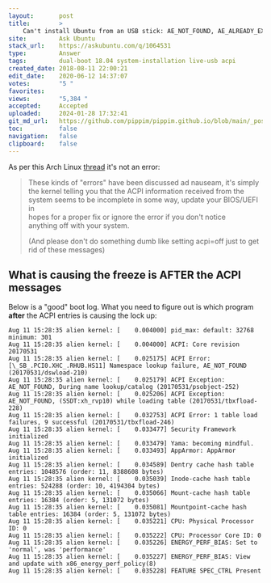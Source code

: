 ```yaml
---
layout:       post
title:        >
    Can't install Ubuntu from an USB stick: AE_NOT_FOUND, AE_ALREADY_EXISTS
site:         Ask Ubuntu
stack_url:    https://askubuntu.com/q/1064531
type:         Answer
tags:         dual-boot 18.04 system-installation live-usb acpi
created_date: 2018-08-11 22:00:21
edit_date:    2020-06-12 14:37:07
votes:        "5 "
favorites:    
views:        "5,384 "
accepted:     Accepted
uploaded:     2024-01-28 17:32:41
git_md_url:   https://github.com/pippim/pippim.github.io/blob/main/_posts/2018/2018-08-11-Can_t-install-Ubuntu-from-an-USB-stick_-AE_NOT_FOUND_-AE_ALREADY_EXISTS.md
toc:          false
navigation:   false
clipboard:    false
---
```


As per this Arch Linux [thread][1] it's not an error:

> These kinds of "errors" have been discussed ad nauseam, it's simply  
> the kernel telling you that the ACPI information received from the  
> system seems to be incomplete in some way, update your BIOS/UEFI in  
> hopes for a proper fix or ignore the error if you don't notice  
> anything off with your system.  
>   
> (And please don't do something dumb like setting acpi=off just to get  
> rid of these messages)  

## What is causing the freeze is AFTER the ACPI messages

Below is a "good" boot log. What you need to figure out is which program **after** the ACPI entries is causing the lock up:

``` 
Aug 11 15:28:35 alien kernel: [    0.004000] pid_max: default: 32768 minimum: 301
Aug 11 15:28:35 alien kernel: [    0.004000] ACPI: Core revision 20170531
Aug 11 15:28:35 alien kernel: [    0.025175] ACPI Error: [\_SB_.PCI0.XHC_.RHUB.HS11] Namespace lookup failure, AE_NOT_FOUND (20170531/dswload-210)
Aug 11 15:28:35 alien kernel: [    0.025179] ACPI Exception: AE_NOT_FOUND, During name lookup/catalog (20170531/psobject-252)
Aug 11 15:28:35 alien kernel: [    0.025206] ACPI Exception: AE_NOT_FOUND, (SSDT:xh_rvp10) while loading table (20170531/tbxfload-228)
Aug 11 15:28:35 alien kernel: [    0.032753] ACPI Error: 1 table load failures, 9 successful (20170531/tbxfload-246)
Aug 11 15:28:35 alien kernel: [    0.033477] Security Framework initialized
Aug 11 15:28:35 alien kernel: [    0.033479] Yama: becoming mindful.
Aug 11 15:28:35 alien kernel: [    0.033493] AppArmor: AppArmor initialized
Aug 11 15:28:35 alien kernel: [    0.034589] Dentry cache hash table entries: 1048576 (order: 11, 8388608 bytes)
Aug 11 15:28:35 alien kernel: [    0.035039] Inode-cache hash table entries: 524288 (order: 10, 4194304 bytes)
Aug 11 15:28:35 alien kernel: [    0.035066] Mount-cache hash table entries: 16384 (order: 5, 131072 bytes)
Aug 11 15:28:35 alien kernel: [    0.035081] Mountpoint-cache hash table entries: 16384 (order: 5, 131072 bytes)
Aug 11 15:28:35 alien kernel: [    0.035221] CPU: Physical Processor ID: 0
Aug 11 15:28:35 alien kernel: [    0.035222] CPU: Processor Core ID: 0
Aug 11 15:28:35 alien kernel: [    0.035226] ENERGY_PERF_BIAS: Set to 'normal', was 'performance'
Aug 11 15:28:35 alien kernel: [    0.035227] ENERGY_PERF_BIAS: View and update with x86_energy_perf_policy(8)
Aug 11 15:28:35 alien kernel: [    0.035228] FEATURE SPEC_CTRL Present
```

  [1]: https://bbs.archlinux.org/viewtopic.php?id=233768
